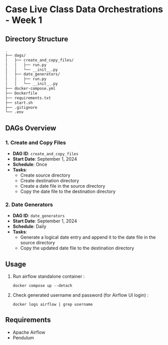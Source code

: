 
# Case Live Class Data Orchestrations - Week 1

## Directory Structure
```bash
.
├── dags/
│   ├── create_and_copy_files/
│   │   ├── run.py
│   │   └── __init__.py
│   ├── date_generators/
│   │   ├── run.py
│   │   └── __init__.py
├── docker-compose.yml
├── Dockerfile
├── requirements.txt
├── start.sh
├── .gitignore
└── .env
```
## DAGs Overview

### 1. Create and Copy Files

- **DAG ID**: `create_and_copy_files`
- **Start Date**: September 1, 2024
- **Schedule**: Once
- **Tasks**:
  - Create source directory
  - Create destination directory
  - Create a date file in the source directory
  - Copy the date file to the destination directory

### 2. Date Generators

- **DAG ID**: `date_generators`
- **Start Date**: September 1, 2024
- **Schedule**: Daily
- **Tasks**:
  - Generate a logical date entry and append it to the date file in the source directory
  - Copy the updated date file to the destination directory

## Usage

1. Run airflow standalone container :
    ```
    docker compose up --detach
    ```
2. Check generated username and password (for Airflow UI login) :
    ```
    docker logs airflow | grep username
    ```

## Requirements

- Apache Airflow
- Pendulum